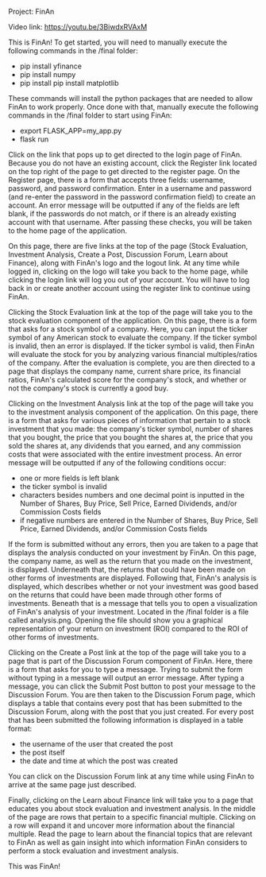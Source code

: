 Project: FinAn

Video link: https://youtu.be/3BiwdxRVAxM

This is FinAn! To get started, you will need to manually execute the following commands in the /final folder:
- pip install yfinance
- pip install numpy
- pip install pip install matplotlib

These commands will install the python packages that are needed to allow FinAn to work properly. Once done with that, manually execute the following commands in the /final folder to start using FinAn:
- export FLASK_APP=my_app.py
- flask run

Click on the link that pops up to get directed to the login page of FinAn. Because you do not have an existing account, click the Register link located on the top right of the page to get directed to the register page. On the Register page, there is a form that accepts three fields: username, password, and password confirmation. Enter in a username and password (and re-enter the password in the password confirmation field) to create an account. An error message will be outputted if any of the fields are left blank, if the passwords do not match, or if there is an already existing account with that username. After passing these checks, you will be taken to the home page of the application.

On this page, there are five links at the top of the page (Stock Evaluation, Investment Analysis, Create a Post, Discussion Forum, Learn about Finance), along with FinAn's logo and the logout link. At any time while logged in, clicking on the logo will take you back to the home page, while clicking the login link will log you out of your account. You will have to log back in or create another account using the register link to continue using FinAn. 

Clicking the Stock Evaluation link at the top of the page will take you to the stock evaluation component of the application. On this page, there is a form that asks for a stock symbol of a company. Here, you can input the ticker symbol of any American stock to evaluate the company. If the ticker symbol is invalid, then an error is displayed. If the ticker symbol is valid, then FinAn will evaluate the stock for you by analyzing various financial multiples/ratios of the company. After the evaluation is complete, you are then directed to a page that displays the company name, current share price, its financial ratios, FinAn's calculated score for the company's stock, and whether or not the company's stock is currently a good buy.

Clicking on the Investment Analysis link at the top of the page will take you to the investment analysis component of the application. On this page, there is a form that asks for various pieces of information that pertain to a stock investment that you made: the company's ticker symbol, number of shares that you bought, the price that you bought the shares at, the price that you sold the shares at, any dividends that you earned, and any commission costs that were associated with the entire investment process. An error message will be outputted if any of the following conditions occur:
-  one or more fields is left blank
- the ticker symbol is invalid
- characters besides numbers and one decimal point is inputted in the Number of Shares, Buy Price, Sell Price, Earned Dividends, and/or Commission Costs fields
- if negative numbers are entered in the Number of Shares, Buy Price, Sell Price, Earned Dividends, and/or Commission Costs fields

If the form is submitted without any errors, then you are taken to a page that displays the analysis conducted on your investment by FinAn. On this page, the company name, as well as the return that you made on the investment, is displayed. Underneath that, the returns that could have been made on other forms of investments are displayed. Following that, FinAn's analysis is displayed, which describes whether or not your investment was good based on the returns that could have been made through other forms of investments. Beneath that is a message that tells you to open a visualization of FinAn's analysis of your investment. Located in the /final folder is a file called analysis.png. Opening the file should show you a graphical representation of your return on investment (ROI) compared to the ROI of other forms of investments.

Clicking on the Create a Post link at the top of the page will take you to a page that is part of the Discussion Forum component of FinAn. Here, there is a form that asks for you to type a message. Trying to submit the form without typing in a message will output an error message. After typing a message, you can click the Submit Post button to post your message to the Discussion Forum. You are then taken to the Discussion Forum page, which displays a table that contains every post that has been submitted to the Discussion Forum, along with the post that you just created. For every post that has been submitted the following information is displayed in a table format:
- the username of the user that created the post
- the post itself
- the date and time at which the post was created

You can click on the Discussion Forum link at any time while using FinAn to arrive at the same page just described. 

Finally, clicking on the Learn about Finance link will take you to a page that educates you about stock evaluation and investment analysis. In the middle of the page are rows that pertain to a specific financial multiple. Clicking on a row will expand it and uncover more information about the financial multiple. Read the page to learn about the financial topics that are relevant to FinAn as well as gain insight into which information FinAn considers to perform a stock evaluation and investment analysis.

This was FinAn!